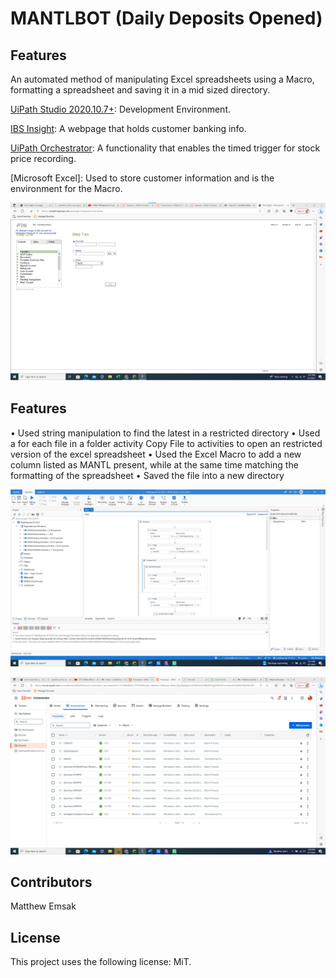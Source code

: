 # <strong> MANTLBOT (Daily Deposits Opened) </strong> #

## <strong> Features </strong> ##

An automated method of manipulating Excel spreadsheets using a Macro, formatting a spreadsheet and saving it in a mid sized directory.

[UiPath Studio 2020.10.7+](https://www.uipath.com/product/studio): Development Environment.

[IBS Insight](https://insight.fisglobal.com/opstopb1/OpstopServlet/Logon): A webpage that holds customer banking info.

[UiPath Orchestrator](www.cloud.uipath.com/): A functionality that enables the timed trigger for stock price recording.

[Microsoft Excel]: Used to store customer information and is the environment for the Macro.

![]()<img width="723" alt="image" src="https://github.com/matthew813709/Gitimages/blob/6ef05568445046edd9a049cbb39eda4595a36ad4/Picture2.png">

## <strong> Features </strong> ##
•	Used string manipulation to find the latest in a restricted directory
•	Used a for each file in a folder activity Copy File to activities to open an restricted version of the excel spreadsheet
•	Used the Excel Macro to add a new column listed as MANTL present, while at the same time matching the formatting of the spreadsheet
•	Saved the file into a new directory

![]()<img width="723" alt="image" src="https://github.com/matthew813709/Gitimages/blob/654bcbce720f972b725548dfb7e25a2643181bcd/image-6.png">

![]()<img width="723" alt="image" src="https://github.com/matthew813709/Gitimages/blob/654bcbce720f972b725548dfb7e25a2643181bcd/image-4.png">

## <strong> Contributors </strong>
Matthew Emsak

## <strong> License </strong>
This project uses the following license: MiT.

